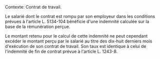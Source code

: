 Contexte: Contrat de travail.

Le salarié dont le contrat est rompu par son employeur dans les conditions prévues à l'article L. 5134-104 bénéficie d'une indemnité calculée sur la base de la rémunération perçue.

Le montant retenu pour le calcul de cette indemnité ne peut cependant excéder le montant perçu par le salarié au titre des dix-huit derniers mois d'exécution de son contrat de travail. Son taux est identique à celui de l'indemnité de fin de contrat prévue à l'article L. 1243-8.